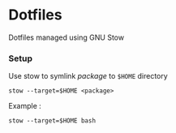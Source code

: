 # Dotfiles

Dotfiles managed using GNU Stow

### Setup

Use stow to symlink *package* to `$HOME` directory

```
stow --target=$HOME <package>
```

Example :

```
stow --target=$HOME bash
```